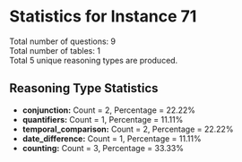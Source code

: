 # Statistics for Instance 71<br/>
Total number of questions: 9<br/>
Total number of tables: 1<br/>
Total 5 unique reasoning types are produced.<br/>
## Reasoning Type Statistics<br/>
- **conjunction:** Count = 2, Percentage = 22.22%<br/>
- **quantifiers:** Count = 1, Percentage = 11.11%<br/>
- **temporal_comparison:** Count = 2, Percentage = 22.22%<br/>
- **date_difference:** Count = 1, Percentage = 11.11%<br/>
- **counting:** Count = 3, Percentage = 33.33%<br/>
